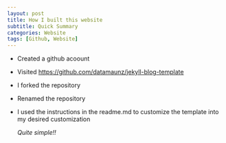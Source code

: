 ```yaml
---
layout: post
title: How I built this website
subtitle: Quick Summary
categories: Website
tags: [Github, Website]
---
```

- Created a github acoount
- Visited <https://github.com/datamaunz/jekyll-blog-template>
- I forked the repository
- Renamed the repository
- I used the instructions in the readme.md to customize the template into my desired customization

  *Quite simple!!*
